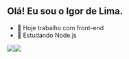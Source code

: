 ## Olá! Eu sou o Igor de Lima.
- 🔭 Hoje trabalho com front-end
- 📖 Estudando Node.js
<div style="display: flex">
  <picture>
  <source
    srcset="https://github-readme-stats.vercel.app/api?username=Igor-de-Lima52&show_icons=true&theme=dark&title_color=1E90FF&icon_color=1E90FF&border_color=696969"
     media="(prefers-color-scheme: dark)"
  />
  <source
    srcset="https://github-readme-stats.vercel.app/api?username=Igor-de-Lima52&show_icons=true"
    media="(prefers-color-scheme: light), (prefers-color-scheme: no-preference)"
  />
  <img src="https://github-readme-stats.vercel.app/api?username=Igor-deLima52&show_icons=true" />
</picture>
  <img src="https://github-readme-stats.vercel.app/api/top-langs/?username=Igor-de-Lima52&layout=compact&theme=dark&title_color=1E90FF&icon_color=1E90FF&border_color=696969">
</div>
